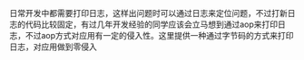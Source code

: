日常开发中都需要打印日志，这样出问题时可以通过日志来定位问题，不过打新日志的代码比较固定，有过几年开发经验的同学应该会立马想到通过aop来打印日志，不过aop方式对应用有一定的侵入性。这里提供一种通过字节码的方式来打印日志，对应用做到零侵入
